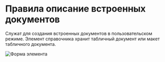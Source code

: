 # Правила описание встроенных документов

Служат для создания встроенных документов в пользовательском режиме.
Элемент справочника хранит табличный документ или макет табличного документа.
  
![Форма элемента](/images/ПравилоОписаниеВстрДокументов.png)
  

